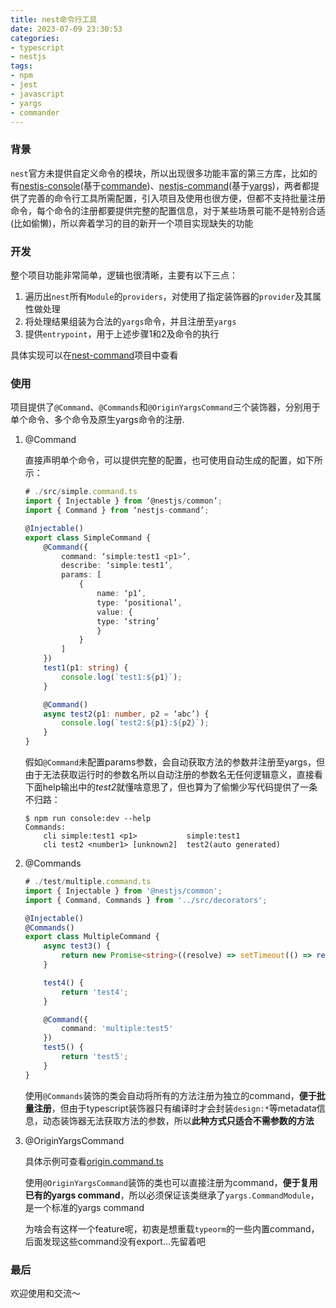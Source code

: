 ```yaml
---
title: nest命令行工具
date: 2023-07-09 23:30:53
categories:
- typescript
- nestjs
tags:
- npm
- jest
- javascript
- yargs
- commander
---
```

### 背景
`nest`官方未提供自定义命令的模块，所以出现很多功能丰富的第三方库，比如的有[nestjs-console](https://github.com/Pop-Code/nestjs-console)(基于[commande](https://github.com/tj/commander.js))、[nestjs-command](https://gitlab.com/aa900031/nestjs-command)(基于[yargs](https://github.com/yargs/yargs))，两者都提供了完善的命令行工具所需配置，引入项目及使用也很方便，但都不支持批量注册命令，每个命令的注册都要提供完整的配置信息，对于某些场景可能不是特别合适(比如偷懒)，所以奔着学习的目的新开一个项目实现缺失的功能

### 开发
整个项目功能非常简单，逻辑也很清晰，主要有以下三点：

1. 遍历出`nest`所有`Module`的`providers`，对使用了指定装饰器的`provider`及其属性做处理
2. 将处理结果组装为合法的`yargs`命令，并且注册至`yargs`
3. 提供`entrypoint`，用于上述步骤1和2及命令的执行

具体实现可以在[nest-command](https://github.com/tashuo/nest-command)项目中查看

### 使用
项目提供了`@Command`、`@Commands`和`@OriginYargsCommand`三个装饰器，分别用于单个命令、多个命令及原生yargs命令的注册.
<!-- more -->
1. @Command

	直接声明单个命令，可以提供完整的配置，也可使用自动生成的配置，如下所示：

	```typescript
	# ./src/simple.command.ts
	import { Injectable } from ‘@nestjs/common’;
	import { Command } from ‘nestjs-command’;

	@Injectable()
	export class SimpleCommand {
    	@Command({
        	command: ‘simple:test1 <p1>’,
        	describe: ‘simple:test1’,
        	params: [
            	{
                	name: ‘p1’,
                	type: ‘positional’,
                	value: {
                    type: ‘string’
                	}
            	}
        	]
    	})
    	test1(p1: string) {
        	console.log(`test1:${p1}`);
    	}

    	@Command()
    	async test2(p1: number, p2 = ‘abc’) {
        	console.log(`test2:${p1}:${p2}`);
    	}
	}

	```
	
	假如`@Command`未配置params参数，会自动获取方法的参数并注册至yargs，但由于无法获取运行时的参数名所以自动注册的参数名无任何逻辑意义，直接看下面help输出中的*test2*就懂啥意思了，但也算为了偷懒少写代码提供了一条不归路：
	
    ```shell
    $ npm run console:dev --help
    Commands:
        cli simple:test1 <p1>           simple:test1
        cli test2 <number1> [unknown2]  test2(auto generated)
    ```
2. @Commands
        
    ```typescript
    # ./test/multiple.command.ts
    import { Injectable } from '@nestjs/common';
    import { Command, Commands } from '../src/decorators';

    @Injectable()
    @Commands()
    export class MultipleCommand {
        async test3() {
            return new Promise<string>((resolve) => setTimeout(() => resolve('test3'), 0));
        }
    
        test4() {
            return 'test4';
        }
    
        @Command({
            command: 'multiple:test5'
        })
        test5() {
            return 'test5';
        }
    }
    ```

    使用`@Commands`装饰的类会自动将所有的方法注册为独立的command，**便于批量注册**，但由于typescript装饰器只有编译时才会封装`design:*`等metadata信息，动态装饰器无法获取方法的参数，所以**此种方式只适合不需参数的方法**

    
3. @OriginYargsCommand

    具体示例可查看[origin.command.ts](https://github.com/tashuo/nest-command/blob/master/test/original.command.ts)

    使用`@OriginYargsCommand`装饰的类也可以直接注册为command，**便于复用已有的yargs command**，所以必须保证该类继承了`yargs.CommandModule`，是一个标准的yargs command

    为啥会有这样一个feature呢，初衷是想重载`typeorm`的一些内置command，后面发现这些command没有export...先留着吧


### 最后
欢迎使用和交流～